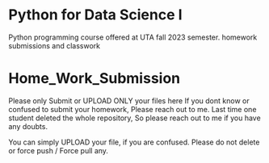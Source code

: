 # Python for Data Science I
Python programming course offered at UTA fall 2023 semester.
homework submissions and classwork

# Home_Work_Submission
Please only Submit or UPLOAD ONLY your files here
If you dont know or confused to submit your homework, Please reach out to me. 
Last time one student deleted the whole repository, So please reach out to me if you have any doubts. 

You can simply UPLOAD your file, if you are confused. Please do not delete or force push / Force pull any. 
